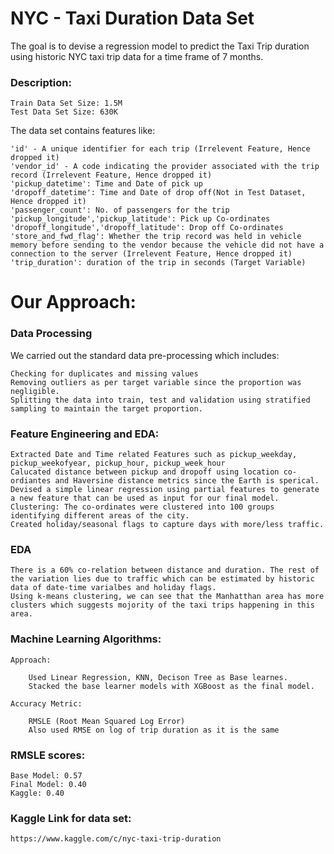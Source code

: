# NYC - Taxi Duration Data Set
The goal is to devise a regression model to predict the Taxi Trip duration using historic NYC taxi trip data for a time frame of 7 months.

### Description:

    Train Data Set Size: 1.5M
    Test Data Set Size: 630K

The data set contains features like:

    'id' - A unique identifier for each trip (Irrelevent Feature, Hence dropped it)
    'vendor_id' - A code indicating the provider associated with the trip record (Irrelevent Feature, Hence dropped it)
    'pickup_datetime': Time and Date of pick up
    'dropoff_datetime': Time and Date of drop off(Not in Test Dataset, Hence dropped it)
    'passenger_count': No. of passengers for the trip
    'pickup_longitude','pickup_latitude': Pick up Co-ordinates
    'dropoff_longitude','dropoff_latitude': Drop off Co-ordinates
    'store_and_fwd_flag': Whether the trip record was held in vehicle memory before sending to the vendor because the vehicle did not have a connection to the server (Irrelevent Feature, Hence dropped it)
    'trip_duration': duration of the trip in seconds (Target Variable)
    
# Our Approach:
### Data Processing
We carried out the standard data pre-processing which includes:

    Checking for duplicates and missing values
    Removing outliers as per target variable since the proportion was negligible.
    Splitting the data into train, test and validation using stratified sampling to maintain the target proportion.

### Feature Engineering and EDA: 
    Extracted Date and Time related Features such as pickup_weekday, pickup_weekofyear, pickup_hour, pickup_week_hour
    Calucated distance between pickup and dropoff using location co-ordiantes and Haversine distance metrics since the Earth is sperical.
    Devised a simple linear regression using partial features to generate a new feature that can be used as input for our final model.
    Clustering: The co-ordinates were clustered into 100 groups identifying different areas of the city.
    Created holiday/seasonal flags to capture days with more/less traffic.

### EDA
    There is a 60% co-relation between distance and duration. The rest of the variation lies due to traffic which can be estimated by historic data of date-time varialbes and holiday flags.
    Using k-means clustering, we can see that the Manhatthan area has more clusters which suggests mojority of the taxi trips happening in this area.

### Machine Learning Algorithms:
    Approach: 
    
        Used Linear Regression, KNN, Decison Tree as Base learnes.
        Stacked the base learner models with XGBoost as the final model.
    
    Accuracy Metric:
    
        RMSLE (Root Mean Squared Log Error)
        Also used RMSE on log of trip duration as it is the same
    
### RMSLE scores:
    Base Model: 0.57
    Final Model: 0.40
    Kaggle: 0.40

### Kaggle Link for data set:
    https://www.kaggle.com/c/nyc-taxi-trip-duration
    
